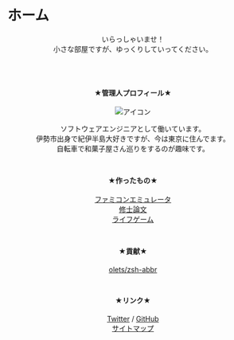 # ホーム

<div style="text-align: center;">
  <p style="padding-bottom: 48px">
    いらっしゃいませ！
    <br />
    小さな部屋ですが、ゆっくりしていってください。
  </p>

  <h4 style="color: var(--md-primary-fg-color)">★管理人プロフィール★</h4>
  <img src="/favicon.webp" alt="アイコン">
  <p style="padding-bottom: 24px">
    ソフトウェアエンジニアとして働いています。
    <br />
    伊勢市出身で紀伊半島大好きですが、今は東京に住んでます。
    <br />
    自転車で和菓子屋さん巡りをするのが趣味です。
  </p>

  <h4 style="color: var(--md-primary-fg-color)">★作ったもの★</h4>
  <p style="padding-bottom: 24px">
    <a href="/nes-demo.html">ファミコンエミュレータ</a>
    <br />
    <a href="https://github.com/shimajiteppei/MasterThesis/blob/master/thesis/thesis.pdf">修士論文</a>
    <br />
    <a href="/conways-game-of-life-jar.html">ライフゲーム</a>
  </p>

  <h4 style="color: var(--md-primary-fg-color)">★貢献★</h4>
  <p style="padding-bottom: 24px">
    <a href="https://github.com/olets/zsh-abbr">olets/zsh-abbr</a>
  </p>

  <h4 style="color: var(--md-primary-fg-color)">★リンク★</h4>
  <p>
    <a href="https://twitter.com/shimajiteppei">Twitter</a> /
    <a href="https://github.com/shimajiteppei">GitHub</a>
    <br />
    <a href="/sitemap.xml">サイトマップ</a>
  </p>
</div>
